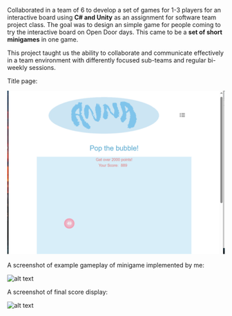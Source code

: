 Collaborated in a team of 6 to develop a set of games for 1-3 players for an interactive board using <b>C# and Unity</b> as an assignment for software team project class.
The goal was to design an simple game for people coming to try the interactive board on Open Door days. This came to be a <b>set of short minigames</b> in one game.


This project taught us the ability to collaborate and communicate effectively in a team environment with differently focused sub-teams and regular bi-weekly sessions.


Title page: 

![alt text](https://github.com/vlasaan1/Web-Design-website/blob/main/image.png?raw=true)

A screenshot of example gameplay of minigame implemented by me:

![alt text](https://github.com/vlasaan1/Web-Design-website/blob/main/image_game_anna.png?raw=true)

A screenshot of final score display:

![alt text](https://github.com/vlasaan1/Web-Design-website/blob/main/image_score.png?raw=true)
